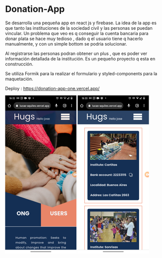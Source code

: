 # Donation-App
Se desarrolla una pequeña app en react js y firebase. La idea de la app es que tanto las instituciones de la sociedad civil y las personas se puedan vincular. 
Un problema que veo es q conseguir la cuenta bancaria para donar plata se hace muy tedioso , dado q el usuario tiene q hacerlo manualmente, y con un simple bottom se podria solucionar. 

Al registrarse las personas podran obtener un plus , que es poder ver información detallada de la institución.
Es un pequeño proyecto q esta en construcción.

Se utiliza Formik para la realizar el formulario y styled-components para la maquetación. 



Deploy : https://donation-app-one.vercel.app/

<div display="flex"  flex-direction: "row"> 
<img src="https://github.com/Lucas-aquiles/Donation-App/blob/main/src/assets/1.png" width="230" />

<img src="https://github.com/Lucas-aquiles/Donation-App/blob/main/src/assets/2.png" width="230" />
</div>

